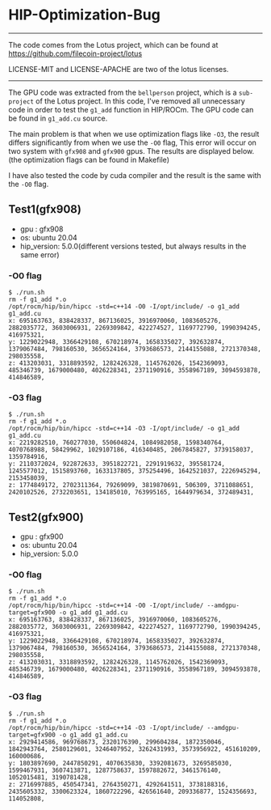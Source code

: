 # HIP-Optimization-Bug
---

The code comes from the Lotus project, which can be found at https://github.com/filecoin-project/lotus

LICENSE-MIT and LICENSE-APACHE are two of the lotus licenses.

---
The GPU code was extracted from the `bellperson` project, which is a `sub-project` of the Lotus project.
In this code, I've removed all unnecessary code in order to test the `g1_add` function in HIP/ROCm.
The GPU code can be found in `g1_add.cu` source.

The main problem is that when we use optimization flags like `-O3`, the result differs
significantly from when we use the `-O0` flag, This error will occur on two system with `gfx908` and `gfx900` gpus. The results are displayed below.
(the optimization flags can be found in Makefile)

I have also tested the code by cuda compiler and the result is the same with the `-O0` flag.

## Test1(gfx908)
- gpu : gfx908
- os: ubuntu 20.04
- hip_version: 5.0.0(different versions tested, but always results in the same error)

### -O0 flag

    $ ./run.sh 
    rm -f g1_add *.o
    /opt/rocm/hip/bin/hipcc -std=c++14 -O0 -I/opt/include/ -o g1_add g1_add.cu
    x: 695163763, 838428337, 867136025, 3916970060, 1083605276, 2882035772, 3603006931, 2269309842, 422274527, 1169772790, 1990394245, 416975321, 
    y: 1229022948, 3366429108, 670218974, 1658335027, 392632874, 1379067484, 798160530, 3656524164, 3793686573, 2144155088, 2721370348, 298035558, 
    z: 413203031, 3318893592, 1282426328, 1145762026, 1542369093, 485346739, 1679000480, 4026228341, 2371190916, 3558967189, 3094593878, 414846589,
### -O3 flag

    $ ./run.sh 
    rm -f g1_add *.o
    /opt/rocm/hip/bin/hipcc -std=c++14 -O3 -I/opt/include/ -o g1_add g1_add.cu
    x: 2219282510, 760277030, 550604824, 1084982058, 1598340764, 4070768988, 58429962, 1029107186, 416340485, 2067845827, 3739158037, 1359784916, 
    y: 2110372024, 922872633, 3951822721, 2291919632, 395581724, 1245577012, 1515893760, 1633137805, 375254496, 1642521037, 2226945294, 2153458039, 
    z: 1774849172, 2702311364, 79269099, 3819870691, 506309, 3711088651, 2420102526, 2732203651, 134185010, 763995165, 1644979634, 372489431,

## Test2(gfx900)
- gpu : gfx900
- os: ubuntu 20.04
- hip_version: 5.0.0
### -O0 flag

    $ ./run.sh 
    rm -f g1_add *.o
    /opt/rocm/hip/bin/hipcc -std=c++14 -O0 -I/opt/include/ --amdgpu-target=gfx900 -o g1_add g1_add.cu
    x: 695163763, 838428337, 867136025, 3916970060, 1083605276, 2882035772, 3603006931, 2269309842, 422274527, 1169772790, 1990394245, 416975321, 
    y: 1229022948, 3366429108, 670218974, 1658335027, 392632874, 1379067484, 798160530, 3656524164, 3793686573, 2144155088, 2721370348, 298035558, 
    z: 413203031, 3318893592, 1282426328, 1145762026, 1542369093, 485346739, 1679000480, 4026228341, 2371190916, 3558967189, 3094593878, 414846589,
### -O3 flag

    $ ./run.sh 
    rm -f g1_add *.o
    /opt/rocm/hip/bin/hipcc -std=c++14 -O3 -I/opt/include/ --amdgpu-target=gfx900 -o g1_add g1_add.cu
    x: 2929414586, 969768673, 2320176390, 299604284, 1872350046, 1842943764, 2580129601, 3246407952, 3262431993, 3573956922, 451610209, 160000686, 
    y: 1803897690, 2447850291, 4070635830, 3392081673, 3269585030, 1599467931, 3607413871, 1287758637, 1597882672, 3461576140, 1052015481, 3190781428, 
    z: 2716997885, 450547341, 2764350271, 4292641511, 3738188316, 2435605332, 3300623324, 1860722296, 426561640, 209336877, 1524356693, 114052808, 